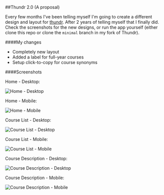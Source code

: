 ##Thundr 2.0 (A proposal)

Every few months I've been telling myself I'm going to create a different design and layout for [thundr](http://thundr.ca). After 2 years of telling myself that I finally did. Check the screenshots for the new designs, or run the app yourself (either clone this repo or clone the `minimal` branch in my fork of Thundr).

####My changes

- Completely new layout
- Added a label for full-year courses
- Setup click-to-copy for course synonyms

####Screenshots

Home - Desktop:

![Home - Desktop](img/thundr-home-desktop.png "Home - Desktop")

Home - Mobile:

![Home - Mobile](img/thundr-home-mobile.png "Home - Mobile")

Course List - Desktop:

![Course List - Desktop](img/thundr-courses-desktop.png "Course List - Desktop")

Course List - Mobile:

![Course List - Mobile](img/thundr-courses-mobile.png "Course List - Mobile")

Course Description - Desktop:

![Course Description - Desktop](img/thundr-course-desktop.png "Course Description - Desktop")

Course Description - Mobile:

![Course Description - Mobile](img/thundr-course-mobile.png "Course Description - Mobile")